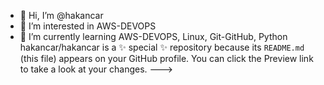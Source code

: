 - 👋 Hi, I’m @hakancar
- 👀 I’m interested in AWS-DEVOPS
- 🌱 I’m currently learning AWS-DEVOPS, Linux, Git-GitHub, Python
hakancar/hakancar is a ✨ special ✨ repository because its `README.md` (this file) appears on your GitHub profile.
You can click the Preview link to take a look at your changes.
--->
